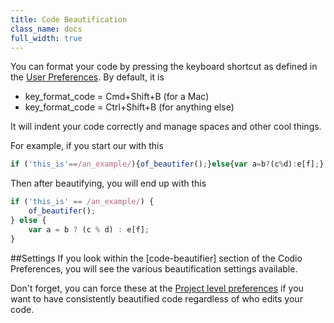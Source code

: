 ```yaml
---
title: Code Beautification
class_name: docs
full_width: true
---
```


You can format your code by pressing the keyboard shortcut as defined in the [User Preferences](/docs/ide/customization/codio-prefs). By default, it is

- key_format_code = Cmd+Shift+B (for a Mac)
- key_format_code = Ctrl+Shift+B (for anything else)

It will indent your code correctly and manage spaces and other cool things.

For example, if you start our with this

```js
if ('this_is'==/an_example/){of_beautifer();}else{var a=b?(c%d):e[f];}
```

Then after beautifying, you will end up with this

```js
if ('this_is' == /an_example/) {
    of_beautifer();
} else {
    var a = b ? (c % d) : e[f];
}
```
##Settings
If you look within the [code-beautifier] section of the Codio Preferences, you will see the various beautification settings available.

Don't forget, you can force these at the [Project level preferences](/docs/ide/customization/project-prefs) if you want to have consistently beautified code regardless of who edits your code.
